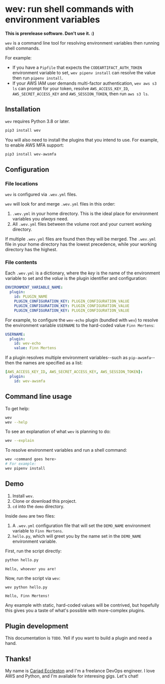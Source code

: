 # wev: run shell commands with environment variables

**This is prerelease software. Don't use it. :)**

`wev` is a command line tool for resolving environment variables then running shell commands.

For example:

- If you have a `Pipfile` that expects the `CODEARTIFACT_AUTH_TOKEN` environment variable to set, `wev pipenv install` can resolve the value then run `pipenv install`.
- If your AWS IAM user demands multi-factor authentication, `wev aws s3 ls` can prompt for your token, resolve `AWS_ACCESS_KEY_ID`, `AWS_SECRET_ACCESS_KEY` and `AWS_SESSION_TOKEN`, then run `aws s3 ls`.

## Installation

`wev` requires Python 3.8 or later.

```bash
pip3 install wev
```

You will also need to install the plugins that you intend to use. For example, to enable AWS MFA support:

```bash
pip3 install wev-awsmfa
```

## Configuration

### File locations

`wev` is configured via `.wev.yml` files.

`wev` will look for and merge `.wev.yml` files in this order:

1. `.wev.yml` in your home directory. This is the ideal place for environment variables you _always_ need.
1. All `.wev.yml` files between the volume root and your current working directory.

If multiple `.wev.yml` files are found then they will be merged. The `.wev.yml` file in your home directory has the lowest precedence, while your working directory has the highest.

### File contents

Each `.wev.yml` is a dictionary, where the _key_ is the name of the environment variable to set and the _value_ is the plugin identifier and configuration:

```yaml
ENVIRONMENT_VARIABLE_NAME:
  plugin:
    id: PLUGIN_NAME
    PLUGIN_CONFIGURATION_KEY: PLUGIN_CONFIGURATION_VALUE
    PLUGIN_CONFIGURATION_KEY: PLUGIN_CONFIGURATION_VALUE
    PLUGIN_CONFIGURATION_KEY: PLUGIN_CONFIGURATION_VALUE
```

For example, to configure the `wev-echo` plugin (bundled with `wev`) to resolve the environment variable `USERNAME` to the hard-coded value `Finn Mertens`:

```yaml
USERNAME:
  plugin:
    id: wev-echo
    value: Finn Mertens
```

If a plugin resolves multiple environment variables--such as `pip-awsmfa`--then the names are specified as a list:

```yaml
[AWS_ACCESS_KEY_ID, AWS_SECRET_ACCESS_KEY, AWS_SESSION_TOKEN]:
  plugin:
    id: wev-awsmfa
```

## Command line usage

To get help:

```bash
wev
wev --help
```

To see an explanation of what `wev` is planning to do:

```bash
wev --explain
```

To resolve environment variables and run a shell command:

```bash
wev <command goes here>
# For example:
wev pipenv install
```

## Demo

1. Install `wev`.
1. Clone or download this project.
1. `cd` into the `demo` directory.

Inside `demo` are two files:

1. A `.wev.yml` configuration file that will set the `DEMO_NAME` environment variable to `Finn Mertens`.
1. `hello.py`, which will greet you by the name set in the `DEMO_NAME` environment variable.

First, run the script directly:

```bash
python hello.py
```

```text
Hello, whoever you are!
```

Now, run the script via `wev`:

```bash
wev python hello.py
```

```text
Hello, Finn Mertens!
```

Any example with static, hard-coded values will be contrived, but hopefully this gives you a taste of what's possible with more-complex plugins.

## Plugin development

This documentation is `TODO`. Yell if you want to build a plugin and need a hand.

## Thanks!

My name is [Cariad Eccleston](https://cariad.me) and I'm a freelance DevOps engineer. I love AWS and Python, and I'm available for interesing gigs. Let's chat!
